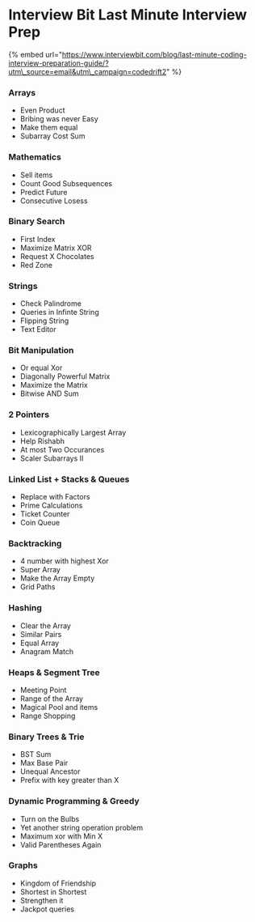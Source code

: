 # Interview Bit Last Minute Interview Prep

{% embed url="https://www.interviewbit.com/blog/last-minute-coding-interview-preparation-guide/?utm\_source=email&utm\_campaign=codedrift2" %}

### Arrays

* Even Product
* Bribing was never Easy
* Make them equal
* Subarray Cost Sum

### Mathematics

* Sell items
* Count Good Subsequences
* Predict Future
* Consecutive Losess

### Binary Search

* First Index
* Maximize Matrix XOR
* Request X Chocolates
* Red Zone

### Strings

* Check Palindrome
* Queries in Infinte String
* Flipping String
* Text Editor

### Bit Manipulation

* Or equal Xor
* Diagonally Powerful Matrix
* Maximize the Matrix
* Bitwise AND Sum

### 2 Pointers

* Lexicographically Largest Array
* Help Rishabh
* At most Two Occurances
* Scaler Subarrays II

### Linked List + Stacks & Queues

* Replace with Factors
* Prime Calculations
* Ticket Counter
* Coin Queue

### Backtracking

* 4 number with highest Xor
* Super Array
* Make the Array Empty
* Grid Paths

### Hashing

* Clear the Array
* Similar Pairs
* Equal Array
* Anagram Match

### Heaps & Segment Tree

* Meeting Point
* Range of the Array
* Magical Pool and items
* Range Shopping

### Binary Trees & Trie

* BST Sum
* Max Base Pair
* Unequal Ancestor
* Prefix with key greater than X

### Dynamic Programming & Greedy

* Turn on the Bulbs
* Yet another string operation problem
* Maximum xor with Min X
* Valid Parentheses Again

### Graphs

* Kingdom of Friendship
* Shortest in Shortest
* Strengthen it
* Jackpot queries

